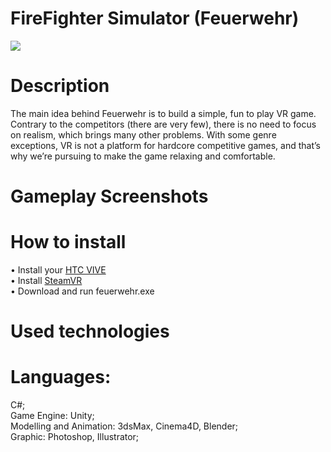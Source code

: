 # FireFighter Simulator (Feuerwehr)
<img src="https://github.com/vorobyovvitaliy/FireFighterSimulator-Feuerwehr-/blob/master/images/FeuerwehrLogo.png">

# Description
The main idea behind Feuerwehr is to build a simple, fun to play VR game. Contrary to the competitors (there are very few), there is no need to focus on realism, which brings many other problems. With some genre exceptions, VR is not a platform for hardcore competitive games, and that’s why we’re pursuing to make the game relaxing and comfortable.

# Gameplay Screenshots


# How to install
• Install your <a href="https://www.vive.com/eu/setup/">HTC VIVE</a><br>
• Install <a href="https://steamcommunity.com/steamvr">SteamVR</a><br>
• Download and run feuerwehr.exe

# Used technologies
<h1>Languages:</h1> C#;<br>
Game Engine: Unity;<br>
Modelling and Animation: 3dsMax, Cinema4D, Blender;<br>
Graphic: Photoshop, Illustrator;<br>
